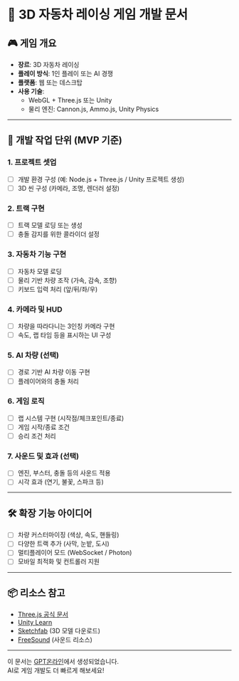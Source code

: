 # 🚗 3D 자동차 레이싱 게임 개발 문서

## 🎮 게임 개요

- **장르**: 3D 자동차 레이싱
- **플레이 방식**: 1인 플레이 또는 AI 경쟁
- **플랫폼**: 웹 또는 데스크탑
- **사용 기술**:
  - WebGL + Three.js 또는 Unity
  - 물리 엔진: Cannon.js, Ammo.js, Unity Physics

---

## 🧩 개발 작업 단위 (MVP 기준)

### 1. 프로젝트 셋업
- [ ] 개발 환경 구성 (예: Node.js + Three.js / Unity 프로젝트 생성)
- [ ] 3D 씬 구성 (카메라, 조명, 렌더러 설정)

### 2. 트랙 구현
- [ ] 트랙 모델 로딩 또는 생성
- [ ] 충돌 감지를 위한 콜라이더 설정

### 3. 자동차 기능 구현
- [ ] 자동차 모델 로딩
- [ ] 물리 기반 차량 조작 (가속, 감속, 조향)
- [ ] 키보드 입력 처리 (앞/뒤/좌/우)

### 4. 카메라 및 HUD
- [ ] 차량을 따라다니는 3인칭 카메라 구현
- [ ] 속도, 랩 타임 등을 표시하는 UI 구성

### 5. AI 차량 (선택)
- [ ] 경로 기반 AI 차량 이동 구현
- [ ] 플레이어와의 충돌 처리

### 6. 게임 로직
- [ ] 랩 시스템 구현 (시작점/체크포인트/종료)
- [ ] 게임 시작/종료 조건
- [ ] 승리 조건 처리

### 7. 사운드 및 효과 (선택)
- [ ] 엔진, 부스터, 충돌 등의 사운드 적용
- [ ] 시각 효과 (연기, 불꽃, 스파크 등)

---

## 🛠 확장 기능 아이디어
- [ ] 차량 커스터마이징 (색상, 속도, 핸들링)
- [ ] 다양한 트랙 추가 (사막, 눈밭, 도시)
- [ ] 멀티플레이어 모드 (WebSocket / Photon)
- [ ] 모바일 최적화 및 컨트롤러 지원

---

## 📦 리소스 참고
- [Three.js 공식 문서](https://threejs.org/)
- [Unity Learn](https://learn.unity.com/)
- [Sketchfab](https://sketchfab.com/) (3D 모델 다운로드)
- [FreeSound](https://freesound.org/) (사운드 리소스)

---

이 문서는 [GPT온라인](https://gptonline.ai/ko/)에서 생성되었습니다.  
AI로 게임 개발도 더 빠르게 해보세요!
